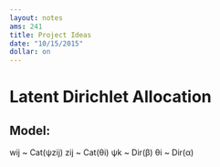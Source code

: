 ```yaml
---
layout: notes
ams: 241
title: Project Ideas
date: "10/15/2015"
dollar: on
---
```


# Latent Dirichlet Allocation

## Model:

wij ~ Cat(ψzij)
zij ~ Cat(θi)
ψk ~ Dir(β)
θi ~ Dir(α)
